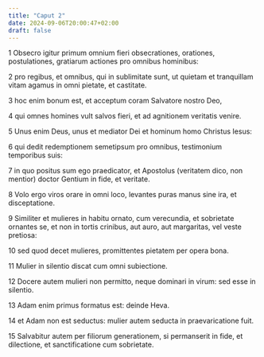 ```yaml
---
title: "Caput 2"
date: 2024-09-06T20:00:47+02:00
draft: false
---
```



1 Obsecro igitur primum omnium fieri obsecrationes, orationes, postulationes, gratiarum actiones pro omnibus hominibus:

2 pro regibus, et omnibus, qui in sublimitate sunt, ut quietam et tranquillam vitam agamus in omni pietate, et castitate.

3 hoc enim bonum est, et acceptum coram Salvatore nostro Deo,

4 qui omnes homines vult salvos fieri, et ad agnitionem veritatis venire.

5 Unus enim Deus, unus et mediator Dei et hominum homo Christus Iesus:

6 qui dedit redemptionem semetipsum pro omnibus, testimonium temporibus suis:

7 in quo positus sum ego praedicator, et Apostolus (veritatem dico, non mentior) doctor Gentium in fide, et veritate.

8 Volo ergo viros orare in omni loco, levantes puras manus sine ira, et disceptatione.

9 Similiter et mulieres in habitu ornato, cum verecundia, et sobrietate ornantes se, et non in tortis crinibus, aut auro, aut margaritas, vel veste pretiosa:

10 sed quod decet mulieres, promittentes pietatem per opera bona.

11 Mulier in silentio discat cum omni subiectione.

12 Docere autem mulieri non permitto, neque dominari in virum: sed esse in silentio.

13 Adam enim primus formatus est: deinde Heva.

14 et Adam non est seductus: mulier autem seducta in praevaricatione fuit.

15 Salvabitur autem per filiorum generationem, si permanserit in fide, et dilectione, et sanctificatione cum sobrietate.

